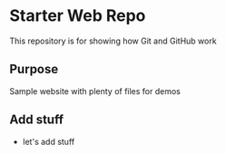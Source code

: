 # Starter Web Repo

This repository is for showing how Git and GitHub work

## Purpose

Sample website with plenty of files for demos

## Add stuff
- let's add stuff
